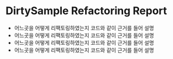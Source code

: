 # DirtySample Refactoring Report
- 어느곳을 어떻게 리팩토링하였는지 코드와 같이 근거를 들어 설명
- 어느곳을 어떻게 리팩토링하였는지 코드와 같이 근거를 들어 설명
- 어느곳을 어떻게 리팩토링하였는지 코드와 같이 근거를 들어 설명
- 어느곳을 어떻게 리팩토링하였는지 코드와 같이 근거를 들어 설명
